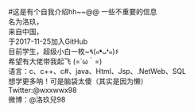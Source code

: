 #这是有个自我介绍hh~~@@
一些不重要的信息   
名为洛玖，   
来自中国，   
于2017-11-25加入GitHub   
目前学生，超级小白一枚~٩(๑❛ᴗ❛๑)۶   
希望有大佬带我起飞 (=´ω｀=)   
语言：c、c++、c#、java、Html、Jsp、.NetWeb、SQL   
想学更多呐！可是脑袋太傻（其实是因为懒）  
Twitter:@wxxwwx98   
微博：@洛玖兒98    
